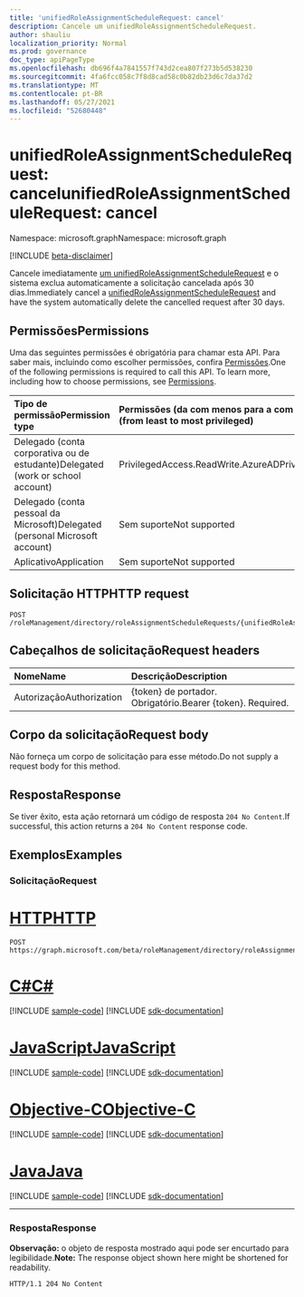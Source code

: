 ```yaml
---
title: 'unifiedRoleAssignmentScheduleRequest: cancel'
description: Cancele um unifiedRoleAssignmentScheduleRequest.
author: shauliu
localization_priority: Normal
ms.prod: governance
doc_type: apiPageType
ms.openlocfilehash: db696f4a7841557f743d2cea807f273b5d538230
ms.sourcegitcommit: 4fa6fcc058c7f8d8cad58c0b82db23d6c7da37d2
ms.translationtype: MT
ms.contentlocale: pt-BR
ms.lasthandoff: 05/27/2021
ms.locfileid: "52680448"
---
```

# <a name="unifiedroleassignmentschedulerequest-cancel"></a><span data-ttu-id="624be-103">unifiedRoleAssignmentScheduleRequest: cancel</span><span class="sxs-lookup"><span data-stu-id="624be-103">unifiedRoleAssignmentScheduleRequest: cancel</span></span>
<span data-ttu-id="624be-104">Namespace: microsoft.graph</span><span class="sxs-lookup"><span data-stu-id="624be-104">Namespace: microsoft.graph</span></span>

[!INCLUDE [beta-disclaimer](../../includes/beta-disclaimer.md)]

<span data-ttu-id="624be-105">Cancele imediatamente [um unifiedRoleAssignmentScheduleRequest](../resources/unifiedroleassignmentschedulerequest.md) e o sistema exclua automaticamente a solicitação cancelada após 30 dias.</span><span class="sxs-lookup"><span data-stu-id="624be-105">Immediately cancel a [unifiedRoleAssignmentScheduleRequest](../resources/unifiedroleassignmentschedulerequest.md) and have the system automatically delete the cancelled request after 30 days.</span></span>

## <a name="permissions"></a><span data-ttu-id="624be-106">Permissões</span><span class="sxs-lookup"><span data-stu-id="624be-106">Permissions</span></span>
<span data-ttu-id="624be-p101">Uma das seguintes permissões é obrigatória para chamar esta API. Para saber mais, incluindo como escolher permissões, confira [Permissões](/graph/permissions-reference).</span><span class="sxs-lookup"><span data-stu-id="624be-p101">One of the following permissions is required to call this API. To learn more, including how to choose permissions, see [Permissions](/graph/permissions-reference).</span></span>

|<span data-ttu-id="624be-109">Tipo de permissão</span><span class="sxs-lookup"><span data-stu-id="624be-109">Permission type</span></span>|<span data-ttu-id="624be-110">Permissões (da com menos para a com mais privilégios)</span><span class="sxs-lookup"><span data-stu-id="624be-110">Permissions (from least to most privileged)</span></span>|
|:---|:---|
|<span data-ttu-id="624be-111">Delegado (conta corporativa ou de estudante)</span><span class="sxs-lookup"><span data-stu-id="624be-111">Delegated (work or school account)</span></span>|<span data-ttu-id="624be-112">PrivilegedAccess.ReadWrite.AzureAD</span><span class="sxs-lookup"><span data-stu-id="624be-112">PrivilegedAccess.ReadWrite.AzureAD</span></span>|
|<span data-ttu-id="624be-113">Delegado (conta pessoal da Microsoft)</span><span class="sxs-lookup"><span data-stu-id="624be-113">Delegated (personal Microsoft account)</span></span>|<span data-ttu-id="624be-114">Sem suporte</span><span class="sxs-lookup"><span data-stu-id="624be-114">Not supported</span></span>|
|<span data-ttu-id="624be-115">Aplicativo</span><span class="sxs-lookup"><span data-stu-id="624be-115">Application</span></span>|<span data-ttu-id="624be-116">Sem suporte</span><span class="sxs-lookup"><span data-stu-id="624be-116">Not supported</span></span>|

## <a name="http-request"></a><span data-ttu-id="624be-117">Solicitação HTTP</span><span class="sxs-lookup"><span data-stu-id="624be-117">HTTP request</span></span>

<!-- {
  "blockType": "ignored"
}
-->
``` http
POST /roleManagement/directory/roleAssignmentScheduleRequests/{unifiedRoleAssignmentScheduleRequestsId}/cancel
```

## <a name="request-headers"></a><span data-ttu-id="624be-118">Cabeçalhos de solicitação</span><span class="sxs-lookup"><span data-stu-id="624be-118">Request headers</span></span>
|<span data-ttu-id="624be-119">Nome</span><span class="sxs-lookup"><span data-stu-id="624be-119">Name</span></span>|<span data-ttu-id="624be-120">Descrição</span><span class="sxs-lookup"><span data-stu-id="624be-120">Description</span></span>|
|:---|:---|
|<span data-ttu-id="624be-121">Autorização</span><span class="sxs-lookup"><span data-stu-id="624be-121">Authorization</span></span>|<span data-ttu-id="624be-p102">{token} de portador. Obrigatório.</span><span class="sxs-lookup"><span data-stu-id="624be-p102">Bearer {token}. Required.</span></span>|

## <a name="request-body"></a><span data-ttu-id="624be-124">Corpo da solicitação</span><span class="sxs-lookup"><span data-stu-id="624be-124">Request body</span></span>
<span data-ttu-id="624be-125">Não forneça um corpo de solicitação para esse método.</span><span class="sxs-lookup"><span data-stu-id="624be-125">Do not supply a request body for this method.</span></span>

## <a name="response"></a><span data-ttu-id="624be-126">Resposta</span><span class="sxs-lookup"><span data-stu-id="624be-126">Response</span></span>

<span data-ttu-id="624be-127">Se tiver êxito, esta ação retornará um código de resposta `204 No Content`.</span><span class="sxs-lookup"><span data-stu-id="624be-127">If successful, this action returns a `204 No Content` response code.</span></span>

## <a name="examples"></a><span data-ttu-id="624be-128">Exemplos</span><span class="sxs-lookup"><span data-stu-id="624be-128">Examples</span></span>

### <a name="request"></a><span data-ttu-id="624be-129">Solicitação</span><span class="sxs-lookup"><span data-stu-id="624be-129">Request</span></span>

# <a name="http"></a>[<span data-ttu-id="624be-130">HTTP</span><span class="sxs-lookup"><span data-stu-id="624be-130">HTTP</span></span>](#tab/http)
<!-- {
  "blockType": "request",
  "name": "unifiedroleassignmentschedulerequest_cancel"
}
-->
``` http
POST https://graph.microsoft.com/beta/roleManagement/directory/roleAssignmentScheduleRequests/{unifiedRoleAssignmentScheduleRequestsId}/cancel
```
# <a name="c"></a>[<span data-ttu-id="624be-131">C#</span><span class="sxs-lookup"><span data-stu-id="624be-131">C#</span></span>](#tab/csharp)
[!INCLUDE [sample-code](../includes/snippets/csharp/unifiedroleassignmentschedulerequest-cancel-csharp-snippets.md)]
[!INCLUDE [sdk-documentation](../includes/snippets/snippets-sdk-documentation-link.md)]

# <a name="javascript"></a>[<span data-ttu-id="624be-132">JavaScript</span><span class="sxs-lookup"><span data-stu-id="624be-132">JavaScript</span></span>](#tab/javascript)
[!INCLUDE [sample-code](../includes/snippets/javascript/unifiedroleassignmentschedulerequest-cancel-javascript-snippets.md)]
[!INCLUDE [sdk-documentation](../includes/snippets/snippets-sdk-documentation-link.md)]

# <a name="objective-c"></a>[<span data-ttu-id="624be-133">Objective-C</span><span class="sxs-lookup"><span data-stu-id="624be-133">Objective-C</span></span>](#tab/objc)
[!INCLUDE [sample-code](../includes/snippets/objc/unifiedroleassignmentschedulerequest-cancel-objc-snippets.md)]
[!INCLUDE [sdk-documentation](../includes/snippets/snippets-sdk-documentation-link.md)]

# <a name="java"></a>[<span data-ttu-id="624be-134">Java</span><span class="sxs-lookup"><span data-stu-id="624be-134">Java</span></span>](#tab/java)
[!INCLUDE [sample-code](../includes/snippets/java/unifiedroleassignmentschedulerequest-cancel-java-snippets.md)]
[!INCLUDE [sdk-documentation](../includes/snippets/snippets-sdk-documentation-link.md)]

---



### <a name="response"></a><span data-ttu-id="624be-135">Resposta</span><span class="sxs-lookup"><span data-stu-id="624be-135">Response</span></span>
<span data-ttu-id="624be-136">**Observação:** o objeto de resposta mostrado aqui pode ser encurtado para legibilidade.</span><span class="sxs-lookup"><span data-stu-id="624be-136">**Note:** The response object shown here might be shortened for readability.</span></span>
<!-- {
  "blockType": "response",
  "truncated": true
}
-->
``` http
HTTP/1.1 204 No Content
```

